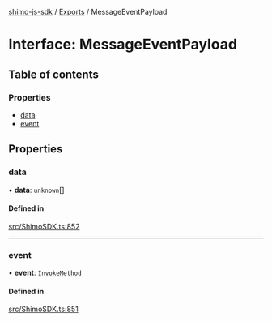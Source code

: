 [shimo-js-sdk](../README.md) / [Exports](../modules.md) / MessageEventPayload

# Interface: MessageEventPayload

## Table of contents

### Properties

- [data](MessageEventPayload.md#data)
- [event](MessageEventPayload.md#event)

## Properties

### data

• **data**: `unknown`[]

#### Defined in

[src/ShimoSDK.ts:852](https://github.com/shimohq/shimo-js-sdk/blob/4a5353f/src/ShimoSDK.ts#L852)

___

### event

• **event**: [`InvokeMethod`](../enums/InvokeMethod.md)

#### Defined in

[src/ShimoSDK.ts:851](https://github.com/shimohq/shimo-js-sdk/blob/4a5353f/src/ShimoSDK.ts#L851)
